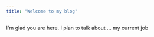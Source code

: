 ```yaml
---
title: "Welcome to my blog"
---
```


I'm glad you are here. I plan to talk about ...
my current job
